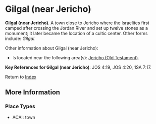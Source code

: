 # Gilgal (near Jericho)
**Gilgal (near Jericho)**. 
A town close to Jericho where the Israelites first camped after crossing the Jordan River and set up twelve stones as a monument; it later became the location of a cultic center. 
Other forms include: 
*Gilgal*. 




Other information about Gilgal (near Jericho):


* Is located near the following area(s): 
[Jericho (Old Testament)](Jericho.md). 




**Key References for Gilgal (near Jericho)**: 
JOS 4:19, JOS 4:20, 1SA 7:17. 






Return to [Index](00-Index.md)

## More Information

### Place Types

* ACAI: town




